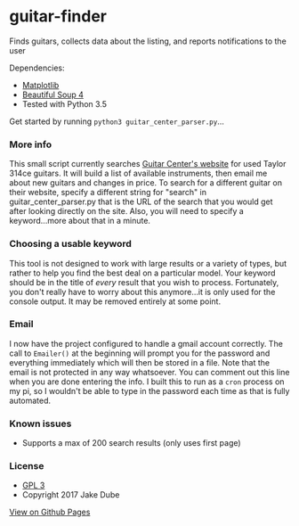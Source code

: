 # guitar-finder
Finds guitars, collects data about the listing, and reports notifications to the user

Dependencies:
* [Matplotlib](http://matplotlib.org/users/installing.html)
* [Beautiful Soup 4](https://www.crummy.com/software/BeautifulSoup/bs4/doc/)
* Tested with Python 3.5

Get started by running `python3 guitar_center_parser.py`...

### More info

This small script currently searches [Guitar Center's website](http://www.guitarcenter.com/Used/?Ntt=taylor%20314ce&Ns=r) for used Taylor 314ce guitars. It will build a list of available instruments, then email me about new guitars and changes in price. To search for a different guitar on their website, specify a different string for "search" in guitar_center_parser.py that is the URL of the search that you would get after looking directly on the site. Also, you will need to specify a keyword...more about that in a minute.

### Choosing a usable keyword

This tool is not designed to work with large results or a variety of types, but rather to help you find the best deal on a particular model. Your keyword should be in the title of *every* result that you wish to process. Fortunately, you don't really have to worry about this anymore...it is only used for the console output. It may be removed entirely at some point.

### Email

I now have the project configured to handle a gmail account correctly. The call to `Emailer()` at the beginning will prompt you for the password and everything immediately which will then be stored in a file. Note that the email is not protected in any way whatsoever. You can comment out this line when you are done entering the info. I built this to run as a `cron` process on my pi, so I wouldn't be able to type in the password each time as that is fully automated.

### Known issues

* Supports a max of 200 search results (only uses first page)

### License
* [GPL 3](https://www.gnu.org/licenses/gpl-3.0.en.html)
* Copyright 2017 Jake Dube

[View on Github Pages](https://ekaj2.github.io/guitar-finder/)
